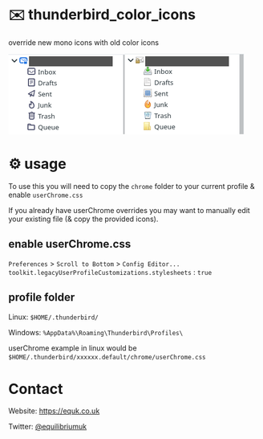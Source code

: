 # ✉️ thunderbird_color_icons

override new mono icons with old color icons

![](./screenshots/thunderbird_icons.png)

# ⚙️ usage

To use this you will need to copy the `chrome` folder to your current profile & enable `userChrome.css`

If you already have userChrome overrides you may want to manually edit your existing file (& copy the provided icons).

## enable userChrome.css

`Preferences` > `Scroll to Bottom` > `Config Editor...`
`toolkit.legacyUserProfileCustomizations.stylesheets` : `true`

## profile folder

Linux: `$HOME/.thunderbird/`

Windows: `%AppData%\Roaming\Thunderbird\Profiles\`

userChrome example in linux would be `$HOME/.thunderbird/xxxxxx.default/chrome/userChrome.css`

# Contact

Website: https://equk.co.uk

Twitter: [@equilibriumuk](https://twitter.com/equilibriumuk)
